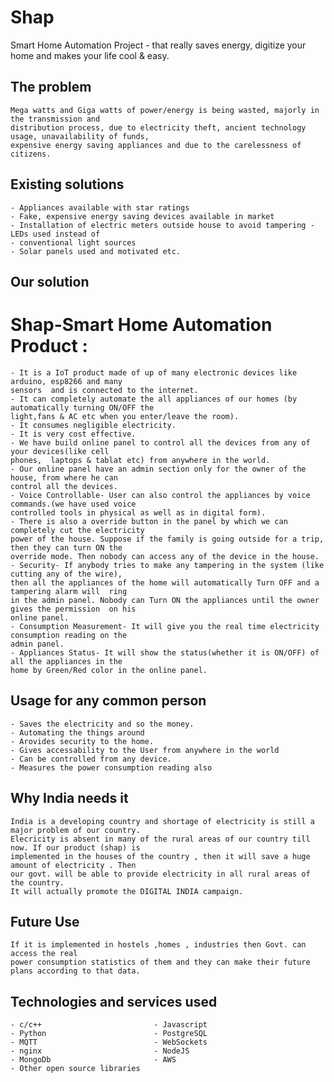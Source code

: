 # Shap
Smart Home Automation Project - that really saves energy, digitize your home and makes your life cool &amp; easy.

## The problem
	Mega watts and Giga watts of power/energy is being wasted, majorly in the transmission and
	distribution process, due to electricity theft, ancient technology usage, unavailability of funds,
	expensive energy saving appliances and due to the carelessness of citizens.

## Existing solutions
    - Appliances available with star ratings
    - Fake, expensive energy saving devices available in market
    - Installation of electric meters outside house to avoid tampering - LEDs used instead of
    - conventional light sources
    - Solar panels used and motivated etc.

## Our solution
# Shap-Smart Home Automation Product : 
	- It is a IoT product made of up of many electronic devices like arduino, esp8266 and many
	sensors  and is connected to the internet.
	- It can completely automate the all appliances of our homes (by automatically turning ON/OFF the
	light,fans & AC etc when you enter/leave the room).
	- It consumes negligible electricity.
	- It is very cost effective.
	- We have build online panel to control all the devices from any of your devices(like cell
	phones,  laptops & tablat etc) from anywhere in the world.
	- Our online panel have an admin section only for the owner of the house, from where he can
	control all the devices. 
	- Voice Controllable- User can also control the appliances by voice commands.(we have used voice
	controlled tools in physical as well as in digital form).
	- There is also a override button in the panel by which we can completely cut the electricity
	power of the house. Suppose if the family is going outside for a trip, then they can turn ON the
	override mode. Then nobody can access any of the device in the house. 
	- Security- If anybody tries to make any tampering in the system (like cutting any of the wire),
	then all the appliances of the home will automatically Turn OFF and a tampering alarm will  ring
	in the admin panel. Nobody can Turn ON the appliances until the owner gives the permission  on his
	online panel.
	- Consumption Measurement- It will give you the real time electricity consumption reading on the
	admin panel.
	- Appliances Status- It will show the status(whether it is ON/OFF) of all the appliances in the
	home by Green/Red color in the online panel.

## Usage for any common person
	- Saves the electricity and so the money.
	- Automating the things around
	- Arovides security to the home.
	- Gives accessability to the User from anywhere in the world 
	- Can be controlled from any device.
	- Measures the power consumption reading also

## Why India needs it
	India is a developing country and shortage of electricity is still a major problem of our country.
	Elecricity is absent in many of the rural areas of our country till now. If our product (shap) is
	implemented in the houses of the country , then it will save a huge amount of electricity . Then
	our govt. will be able to provide electricity in all rural areas of the country. 
	It will actually promote the DIGITAL INDIA campaign.

## Future Use
	If it is implemented in hostels ,homes , industries then Govt. can access the real 
	power consumption statistics of them and they can make their future plans according to that data.

## Technologies and services used 
	- c/c++							- Javascript
	- Python						- PostgreSQL
	- MQTT							- WebSockets
	- nginx							- NodeJS
	- MongoDb						- AWS 
	- Other open source libraries

